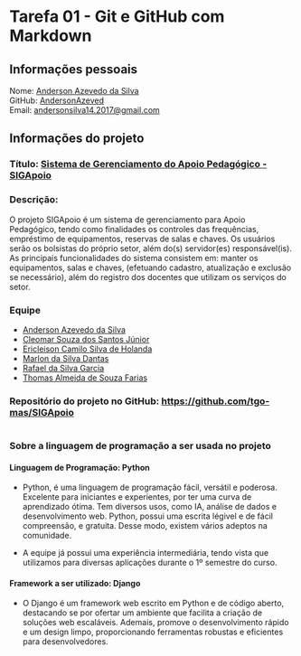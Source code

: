 # Tarefa 01 - Git e GitHub com Markdown

###

## Informações pessoais
Nome: [Anderson Azevedo da Silva](https://github.com/AndersonAzeved) <br>
GitHub: [AndersonAzeved](https://github.com/AndersonAzeved)<br>
Email: andersonsilva14.2017@gmail.com


###

## Informações do projeto
### Título: [Sistema de Gerenciamento do Apoio Pedagógico - SIGApoio](https://github.com/tgo-mas/SIGApoio)<br>
### Descrição: <br> 
O projeto SIGApoio é um sistema de gerenciamento para Apoio Pedagógico,  tendo como finalidades os controles das frequências, empréstimo de equipamentos, reservas de salas e chaves. 
Os usuários serão os bolsistas do próprio setor, além do(s) servidor(es) responsável(is). <br>  As principais funcionalidades do sistema consistem em: manter os equipamentos, salas e chaves, (efetuando cadastro, atualização e exclusão se necessário), além do registro dos docentes que utilizam os serviços do setor.

### Equipe 
* [Anderson Azevedo da Silva](https://github.com/AndersonAzeved)
* [Cleomar Souza dos Santos Júnior](https://github.com/Cleomar-Junior)
* [Ericleison Camilo Silva de Holanda](https://github.com/Ericleisonn)
* [Marlon da Silva Dantas](https://github.com/MarlonHD)
* [Rafael da Silva Garcia](https://github.com/garciaRafa)
* [Thomas Almeida de Souza Farias](https://github.com/tgo-mas)

### Repositório do projeto no GitHub: https://github.com/tgo-mas/SIGApoio

#


### Sobre a linguagem de programação a ser usada no projeto

#### Linguagem de Programação: Python

* Python, é uma linguagem de programação fácil, versátil e poderosa. Excelente para iniciantes e experientes, por ter uma curva de aprendizado ótima. Tem diversos usos, como IA, análise de dados e desenvolvimento web. Python, possui uma escrita légivel e de fácil compreensão, e gratuita. Desse modo, existem vários adeptos na comunidade. 

* A equipe já possui uma experiência intermediária, tendo vista que utilizamos para diversas aplicações durante o 1º semestre do curso. 


#### Framework a ser utilizado: Django 

* O Django é um framework web escrito em Python e de código aberto, destacando se por ofertar um ambiente que facilita a criação de soluções web escaláveis. Ademais, promove o desenvolvimento rápido e um design limpo, proporcionando ferramentas robustas e eficientes para desenvolvedores.

#